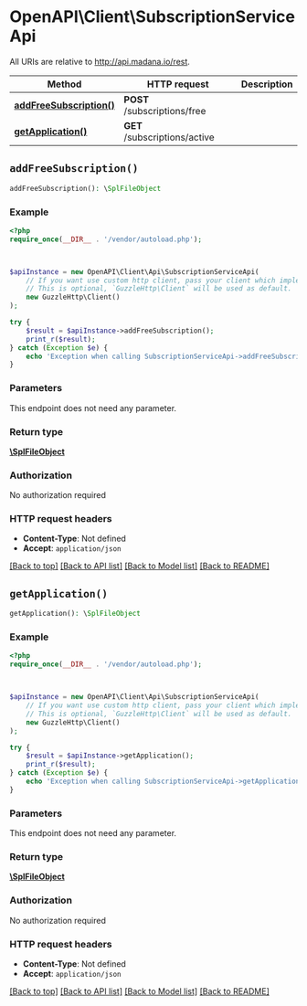 # OpenAPI\Client\SubscriptionServiceApi

All URIs are relative to http://api.madana.io/rest.

Method | HTTP request | Description
------------- | ------------- | -------------
[**addFreeSubscription()**](SubscriptionServiceApi.md#addFreeSubscription) | **POST** /subscriptions/free | 
[**getApplication()**](SubscriptionServiceApi.md#getApplication) | **GET** /subscriptions/active | 


## `addFreeSubscription()`

```php
addFreeSubscription(): \SplFileObject
```



### Example

```php
<?php
require_once(__DIR__ . '/vendor/autoload.php');



$apiInstance = new OpenAPI\Client\Api\SubscriptionServiceApi(
    // If you want use custom http client, pass your client which implements `GuzzleHttp\ClientInterface`.
    // This is optional, `GuzzleHttp\Client` will be used as default.
    new GuzzleHttp\Client()
);

try {
    $result = $apiInstance->addFreeSubscription();
    print_r($result);
} catch (Exception $e) {
    echo 'Exception when calling SubscriptionServiceApi->addFreeSubscription: ', $e->getMessage(), PHP_EOL;
}
```

### Parameters

This endpoint does not need any parameter.

### Return type

[**\SplFileObject**](../Model/\SplFileObject.md)

### Authorization

No authorization required

### HTTP request headers

- **Content-Type**: Not defined
- **Accept**: `application/json`

[[Back to top]](#) [[Back to API list]](../../README.md#endpoints)
[[Back to Model list]](../../README.md#models)
[[Back to README]](../../README.md)

## `getApplication()`

```php
getApplication(): \SplFileObject
```



### Example

```php
<?php
require_once(__DIR__ . '/vendor/autoload.php');



$apiInstance = new OpenAPI\Client\Api\SubscriptionServiceApi(
    // If you want use custom http client, pass your client which implements `GuzzleHttp\ClientInterface`.
    // This is optional, `GuzzleHttp\Client` will be used as default.
    new GuzzleHttp\Client()
);

try {
    $result = $apiInstance->getApplication();
    print_r($result);
} catch (Exception $e) {
    echo 'Exception when calling SubscriptionServiceApi->getApplication: ', $e->getMessage(), PHP_EOL;
}
```

### Parameters

This endpoint does not need any parameter.

### Return type

[**\SplFileObject**](../Model/\SplFileObject.md)

### Authorization

No authorization required

### HTTP request headers

- **Content-Type**: Not defined
- **Accept**: `application/json`

[[Back to top]](#) [[Back to API list]](../../README.md#endpoints)
[[Back to Model list]](../../README.md#models)
[[Back to README]](../../README.md)
